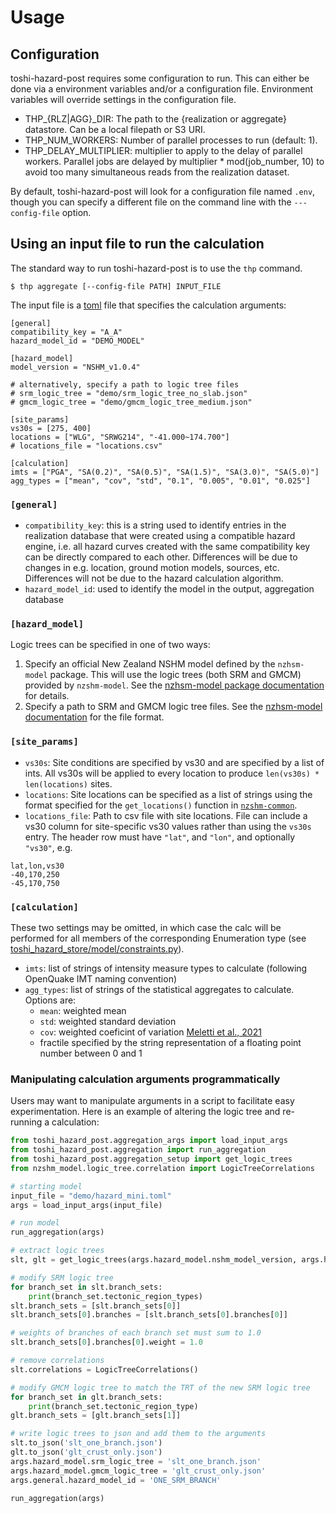 # Usage

## Configuration

toshi-hazard-post requires some configuration to run. This can either be done via a environment variables and/or a configuration file. Environment variables will override settings in the configuration file.

- THP_{RLZ|AGG}_DIR: The path to the {realization or aggregate} datastore. Can be a local filepath or S3 URI.
- THP_NUM_WORKERS: Number of parallel processes to run (default: 1).
- THP_DELAY_MULTIPLIER: multiplier to apply to the delay of parallel workers. Parallel jobs are delayed by multiplier * mod(job_number, 10) to avoid too many simultaneous reads from the realization dataset.

By default, toshi-hazard-post will look for a configuration file named `.env`, though you can specify a different file on the command line with the `---config-file` option.

## Using an input file to run the calculation

The standard way to run toshi-hazard-post is to use the `thp` command.

```console
$ thp aggregate [--config-file PATH] INPUT_FILE
```

The input file is a [toml](https://toml.io/en/) file that specifies the calculation arguments:

```
[general]
compatibility_key = "A_A"
hazard_model_id = "DEMO_MODEL"

[hazard_model]
model_version = "NSHM_v1.0.4"

# alternatively, specify a path to logic tree files
# srm_logic_tree = "demo/srm_logic_tree_no_slab.json"
# gmcm_logic_tree = "demo/gmcm_logic_tree_medium.json"

[site_params]
vs30s = [275, 400]
locations = ["WLG", "SRWG214", "-41.000~174.700"]
# locations_file = "locations.csv"

[calculation]
imts = ["PGA", "SA(0.2)", "SA(0.5)", "SA(1.5)", "SA(3.0)", "SA(5.0)"]
agg_types = ["mean", "cov", "std", "0.1", "0.005", "0.01", "0.025"]
```

### `[general]`
- `compatibility_key`: this is a string used to identify entries in the realization database that were created using a compatible hazard engine, i.e. all hazard curves created with the same compatibility key can be directly compared to each other. Differences will be due to changes in e.g. location, ground motion models, sources, etc. Differences will not be due to the hazard calculation algorithm. 
- `hazard_model_id`: used to identify the model in the output, aggregation database

### `[hazard_model]`
Logic trees can be specified in one of two ways:

1. Specify an official New Zealand NSHM model defined by the `nzhsm-model` package. This will use the logic trees (both SRM and GMCM) provided by `nzshm-model`. See the [nzhsm-model package documentation](https://gns-science.github.io/nzshm-model/usage/) for details.
2. Specify a path to SRM and GMCM logic tree files. See the [nzhsm-model documentation](https://gns-science.github.io/nzshm-model/file-format/) for the file format.

### `[site_params]`
- `vs30s`: Site conditions are specified by vs30 and are specified by a list of ints. All vs30s will be applied to every location to produce `len(vs30s) * len(locations)` sites.
- `locations`: Site locations can be specified as a list of strings using the format specified for the `get_locations()` function in [`nzshm-common`](https://gns-science.github.io/nzshm-common-py).
- `locations_file`: Path to csv file with site locations. File can include a vs30 column for site-specific vs30 values rather than using the `vs30s` entry. The header row must have `"lat"`, and `"lon"`, and optionally `"vs30"`, e.g.
```
lat,lon,vs30
-40,170,250
-45,170,750
```

### `[calculation]`
These two settings may be omitted, in which case the calc will be performed for all members of the corresponding Enumeration type (see [toshi_hazard_store/model/constraints.py](https://github.com/GNS-Science/toshi-hazard-store/blob/edc80e444168ae7499d0d1c6636edbc91344ef84/toshi_hazard_store/model/constraints.py)).

- `imts`: list of strings of intensity measure types to calculate (following OpenQuake IMT naming convention)
- `agg_types`: list of strings of the statistical aggregates to calculate. Options are:
    - `mean`: weighted mean
    - `std`: weighted standard deviation
    - `cov`: weighted coeficint of variation [Meletti et al., 2021](https://doi.org/10.4401/ag-8579)
    - fractile specified by the string representation of a floating point number between 0 and 1

### Manipulating calculation arguments programmatically

Users may want to manipulate arguments in a script to facilitate easy experimentation. Here is an example of altering the logic tree and re-running a calculation:
```py
from toshi_hazard_post.aggregation_args import load_input_args
from toshi_hazard_post.aggregation import run_aggregation
from toshi_hazard_post.aggregation_setup import get_logic_trees
from nzshm_model.logic_tree.correlation import LogicTreeCorrelations

# starting model
input_file = "demo/hazard_mini.toml"
args = load_input_args(input_file)

# run model
run_aggregation(args)

# extract logic trees
slt, glt = get_logic_trees(args.hazard_model.nshm_model_version, args.hazard_model.srm_logic_tree, args.hazard_model.gmcm_logic_tree)

# modify SRM logic tree
for branch_set in slt.branch_sets:
    print(branch_set.tectonic_region_types)
slt.branch_sets = [slt.branch_sets[0]]
slt.branch_sets[0].branches = [slt.branch_sets[0].branches[0]]

# weights of branches of each branch set must sum to 1.0
slt.branch_sets[0].branches[0].weight = 1.0

# remove correlations
slt.correlations = LogicTreeCorrelations()

# modify GMCM logic tree to match the TRT of the new SRM logic tree
for branch_set in glt.branch_sets:
    print(branch_set.tectonic_region_type)
glt.branch_sets = [glt.branch_sets[1]]

# write logic trees to json and add them to the arguments
slt.to_json('slt_one_branch.json')
glt.to_json('glt_crust_only.json')
args.hazard_model.srm_logic_tree = 'slt_one_branch.json'
args.hazard_model.gmcm_logic_tree = 'glt_crust_only.json'
args.general.hazard_model_id = 'ONE_SRM_BRANCH'

run_aggregation(args)
```
